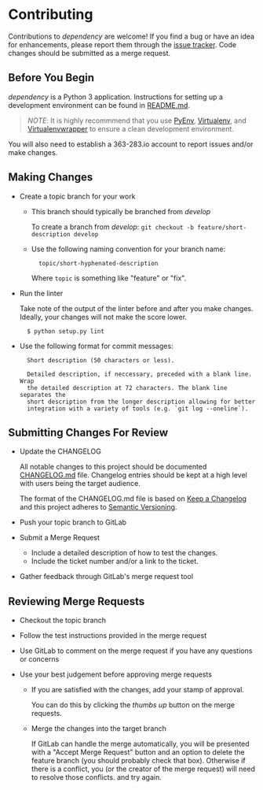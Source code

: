 # Contributing

Contributions to *dependency* are welcome! If you find a bug or have an idea
for enhancements, please report them through the [issue tracker]. Code changes
should be submitted as a merge request.

[issue tracker]: https://cdn-gitlab.363-283.io/chimera/file-service/issues


## Before You Begin

*dependency* is a Python 3 application. Instructions for setting up a development
environment can be found in [README.md](README.md).

> *NOTE*: It is highly recommmend that you use
> [PyEnv](https://github.com/yyuu/pyenv),
> [Virtualenv](https://virtualenv.pypa.io/), and
> [Virtualenvwrapper](https://virtualenvwrapper.readthedocs.org/) to ensure a
> clean development environment.

You will also need to establish a 363-283.io account to report issues and/or
make changes.


## Making Changes

* Create a topic branch for your work

    * This branch should typically be branched from *develop*

        To create a branch from *develop*: `git checkout -b feature/short-description develop`

    * Use the following naming convention for your branch name:

            topic/short-hyphenated-description

        Where `topic` is something like "feature" or "fix".

* Run the linter

    Take note of the output of the linter before and after you make changes.
    Ideally, your changes will not make the score lower.

        $ python setup.py lint


* Use the following format for commit messages:

        Short description (50 characters or less).
    
        Detailed description, if neccessary, preceded with a blank line. Wrap
        the detailed description at 72 characters. The blank line separates the
        short description from the longer description allowing for better
        integration with a variety of tools (e.g. `git log --oneline`).


## Submitting Changes For Review

* Update the CHANGELOG

    All notable changes to this project should be documented
    [CHANGELOG.md](CHANGELOG.md) file. Changelog entries should be kept at a
    high level with users being the target audience.

    The format of the CHANGELOG.md file is based on [Keep a Changelog] and this
    project adheres to [Semantic Versioning].

* Push your topic branch to GitLab

* Submit a Merge Request

    * Include a detailed description of how to test the changes.
    * Include the ticket number and/or a link to the ticket.

* Gather feedback through GitLab's merge request tool

[Keep a Changelog]: http://keepachangelog.com/en/1.0.0/
[Semantic Versioning]: http://semver.org/spec/v2.0.0.html


## Reviewing Merge Requests

* Checkout the topic branch

* Follow the test instructions provided in the merge request

* Use GitLab to comment on the merge request if you have any questions or concerns

* Use your best judgement before approving merge requests

    * If you are satisfied with the changes, add your stamp of approval.

        You can do this by clicking the *thumbs up* button on the merge requests.

    * Merge the changes into the target branch

        If GitLab can handle the merge automatically, you will be presented with
        a "Accept Merge Request" button and an option to delete the feature
        branch (you should probably check that box). Otherwise if there is a
        conflict, you (or the creator of the merge request) will need to resolve
        those conflicts. and try again.
